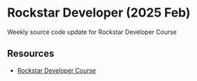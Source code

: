 # Rockstar Developer (2025 Feb)

Weekly source code update for Rockstar Developer Course

## Resources

- [Rockstar Developer Course](https://eimaung.com.rsd2025)
